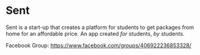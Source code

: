 # Sent

Sent is a start-up that creates a platform for students to get packages from home for an affordable price. 
An app created *for* students, *by* students.

Facebook Group: https://www.facebook.com/groups/406922236853328/

